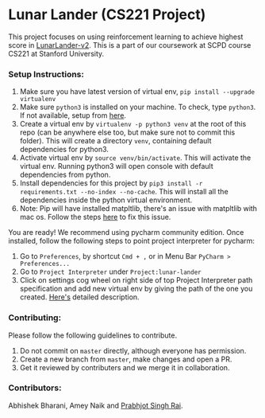 # Lunar Lander (CS221 Project)

This project focuses on using reinforcement learning to achieve highest score in [LunarLander-v2](https://gym.openai.com/envs/LunarLander-v2/).
This is a part of our coursework at SCPD course CS221 at Stanford University.

### Setup Instructions:

1. Make sure you have latest version of virtual env, `pip install --upgrade virtualenv`
2. Make sure `python3` is installed on your machine. To check, type `python3`. If not available, setup from [here](https://www.python.org/downloads/).
3. Create a virtual env by `virtualenv -p python3 venv` at the root of this repo (can be anywhere else too, but make sure not to commit this folder). This will create a directory `venv`, containing default dependencies for python3.
4. Activate virtual env by `source venv/bin/activate`. This will activate the virtual env. Running python3 will open console with default dependencies from python.
5. Install dependencies for this project by `pip3 install -r requirements.txt --no-index --no-cache`. This will install all the dependencies inside the python virtual environment.
6. Note: Pip will have installed matpltlib, there's an issue with matpltlib with mac os. Follow the steps [here](https://stackoverflow.com/a/21789908/5159284) to fix this issue.

You are ready! We recommend using pycharm community edition. Once installed, follow the following steps to point project interpreter for pycharm:

1. Go to `Preferences`, by shortcut `Cmd + ,` or in Menu Bar `PyCharm > Preferences...`
2. Go to `Project Interpreter` under `Project:lunar-lander`
3. Click on settings cog wheel on right side of top Project Interpreter path specification and add new virtual env by giving the path of the one you created. [Here's](https://www.jetbrains.com/help/pycharm/creating-virtual-environment.html) detailed description.

### Contributing:

Please follow the following guidelines to contribute.

1. Do not commit on `master` directly, although everyone has permission.
2. Create a new branch from `master`, make changes and open a PR.
3. Get it reviewed by contributers and we merge it in collaboration.

### Contributors:

Abhishek Bharani, Amey Naik and [Prabhjot Singh Rai](www.github.com/raiprabh).